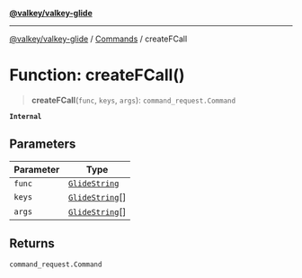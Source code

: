 [**@valkey/valkey-glide**](../../README.md)

***

[@valkey/valkey-glide](../../modules.md) / [Commands](../README.md) / createFCall

# Function: createFCall()

> **createFCall**(`func`, `keys`, `args`): `command_request.Command`

**`Internal`**

## Parameters

| Parameter | Type |
| ------ | ------ |
| `func` | [`GlideString`](../../BaseClient/type-aliases/GlideString.md) |
| `keys` | [`GlideString`](../../BaseClient/type-aliases/GlideString.md)[] |
| `args` | [`GlideString`](../../BaseClient/type-aliases/GlideString.md)[] |

## Returns

`command_request.Command`

